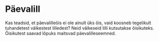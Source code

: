 # Päevalill

Kas teadsid, et päevalilleõis ei ole ainult üks õis, vaid koosneb tegelikult
tuhandetest väikestest lilledest? Neid väikeseid lilli kutsutakse õisikuteks.
Õisikutest saavad lõpuks maitsvad päevalilleseemned.
